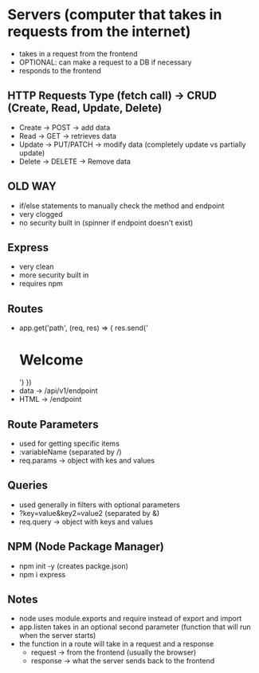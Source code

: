 # Servers (computer that takes in requests from the internet)

- takes in a request from the frontend
- OPTIONAL: can make a request to a DB if necessary
- responds to the frontend

## HTTP Requests Type (fetch call) -> CRUD (Create, Read, Update, Delete)

- Create -> POST -> add data
- Read -> GET -> retrieves data
- Update -> PUT/PATCH -> modify data (completely update vs partially update)
- Delete -> DELETE -> Remove data

## OLD WAY

- if/else statements to manually check the method and endpoint
- very clogged
- no security built in (spinner if endpoint doesn't exist)

## Express

- very clean
- more security built in
- requires npm

## Routes

- app.get('path', (req, res) => { res.send('<h1>Welcome</h1>') })
- data -> /api/v1/endpoint
- HTML -> /endpoint

## Route Parameters

- used for getting specific items
- :variableName (separated by /)
- req.params -> object with kes and values

## Queries

- used generally in filters with optional parameters
- ?key=value&key2=value2 (separated by &)
- req.query -> object with keys and values

## NPM (Node Package Manager)

- npm init -y (creates packge.json)
- npm i express

## Notes

- node uses module.exports and require instead of export and import
- app.listen takes in an optional second parameter (function that will run when the server starts)
- the function in a route will take in a request and a response
  - request -> from the frontend (usually the browser)
  - response -> what the server sends back to the frontend

